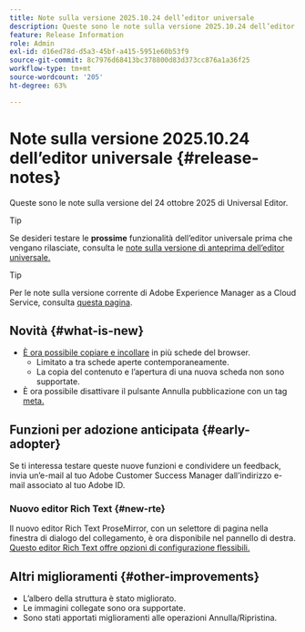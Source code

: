 ```yaml
---
title: Note sulla versione 2025.10.24 dell’editor universale
description: Queste sono le note sulla versione 2025.10.24 dell’editor universale.
feature: Release Information
role: Admin
exl-id: d16ed78d-d5a3-45bf-a415-5951e60b53f9
source-git-commit: 8c7976d68413bc378800d83d373cc876a1a36f25
workflow-type: tm+mt
source-wordcount: '205'
ht-degree: 63%

---
```



# Note sulla versione 2025.10.24 dell’editor universale {#release-notes}

Queste sono le note sulla versione del 24 ottobre 2025 di Universal Editor.

>[!TIP]
>
>Se desideri testare le **prossime** funzionalità dell’editor universale prima che vengano rilasciate, consulta le [note sulla versione di anteprima dell’editor universale.](/help/release-notes/universal-editor/preview.md)

>[!TIP]
>
>Per le note sulla versione corrente di Adobe Experience Manager as a Cloud Service, consulta [questa pagina](/help/release-notes/release-notes-cloud/release-notes-current.md).

## Novità {#what-is-new}

* [È ora possibile copiare e incollare](/help/sites-cloud/authoring/universal-editor/authoring.md#copy-paste) in più schede del browser.
   * Limitato a tra schede aperte contemporaneamente.
   * La copia del contenuto e l’apertura di una nuova scheda non sono supportate.
* È ora possibile disattivare il pulsante Annulla pubblicazione con un tag [meta.](/help/implementing/universal-editor/customizing.md#meta-tags)

## Funzioni per adozione anticipata {#early-adopter}

Se ti interessa testare queste nuove funzioni e condividere un feedback, invia un’e-mail al tuo Adobe Customer Success Manager dall’indirizzo e-mail associato al tuo Adobe ID.

### Nuovo editor Rich Text {#new-rte}

Il nuovo editor Rich Text ProseMirror, con un selettore di pagina nella finestra di dialogo del collegamento, è ora disponibile nel pannello di destra. [Questo editor Rich Text offre opzioni di configurazione flessibili.](/help/implementing/universal-editor/configure-rte.md)

## Altri miglioramenti {#other-improvements}

* L’albero della struttura è stato migliorato.
* Le immagini collegate sono ora supportate.
* Sono stati apportati miglioramenti alle operazioni Annulla/Ripristina.